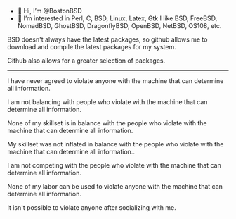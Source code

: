 - 👋 Hi, I’m @BostonBSD
- 👀 I’m interested in Perl, C, BSD, Linux, Latex, Gtk
I like BSD, FreeBSD, NomadBSD, GhostBSD, DragonflyBSD, OpenBSD, NetBSD, OS108, etc.

BSD doesn't always have the latest packages, so github allows me to download and compile the latest
packages for my system.

Github also allows for a greater selection of packages.

<!---
BostonBSD/BostonBSD is a ✨ special ✨ repository because its `README.md` (this file) appears on your GitHub profile.
You can click the Preview link to take a look at your changes.
--->
-------------------------------------------------

I have never agreed to violate anyone with the machine that can determine all information. 

I am not balancing with people who violate with the machine that can determine all information.

None of my skillset is in balance with the people who violate with the machine that can determine all information.

My skillset was not inflated in balance with the people who violate with the machine that can determine all information..

I am not competing with the people who violate with the machine that can determine all information.

None of my labor can be used to violate anyone with the machine that can determine all information.

It isn't possible to violate anyone after socializing with me.

